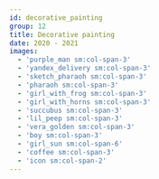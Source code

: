 ```yaml
---
id: decorative_painting
group: 12
title: Decorative painting
date: 2020 - 2021
images:
  - 'purple_man sm:col-span-3'
  - 'yandex_delivery sm:col-span-3'
  - 'sketch_pharaoh sm:col-span-3'
  - 'pharaoh sm:col-span-3'
  - 'girl_with_frog sm:col-span-3'
  - 'girl_with_horns sm:col-span-3'
  - 'succubus sm:col-span-3'
  - 'lil_peep sm:col-span-3'
  - 'vera_golden sm:col-span-3'
  - 'boy sm:col-span-3'
  - 'girl_sun sm:col-span-6'
  - 'coffee sm:col-span-3'
  - 'icon sm:col-span-2'
---
```

